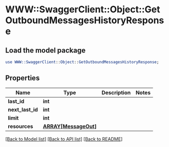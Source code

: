 # WWW::SwaggerClient::Object::GetOutboundMessagesHistoryResponse

## Load the model package
```perl
use WWW::SwaggerClient::Object::GetOutboundMessagesHistoryResponse;
```

## Properties
Name | Type | Description | Notes
------------ | ------------- | ------------- | -------------
**last_id** | **int** |  | 
**next_last_id** | **int** |  | 
**limit** | **int** |  | 
**resources** | [**ARRAY[MessageOut]**](MessageOut.md) |  | 

[[Back to Model list]](../README.md#documentation-for-models) [[Back to API list]](../README.md#documentation-for-api-endpoints) [[Back to README]](../README.md)


